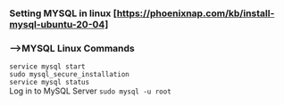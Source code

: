 ### Setting MYSQL in linux [https://phoenixnap.com/kb/install-mysql-ubuntu-20-04]

### -->MYSQL Linux Commands
`service mysql start` <br>
`sudo mysql_secure_installation ` <br>
`service mysql status ` <br>
Log in to MySQL Server `sudo mysql -u root`
